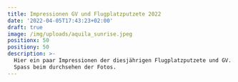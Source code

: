 ```yaml
---
title: Impressionen GV und Flugplatzputzete 2022
date: '2022-04-05T17:43:23+02:00'
draft: true
image: /img/uploads/aquila_sunrise.jpeg
positionx: 50
positiony: 50
description: >-
  Hier ein paar Impressionen der diesjährigen Flugplatzputzete und GV. Viel
  Spass beim durchsehen der Fotos.
---
```


